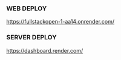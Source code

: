### WEB DEPLOY
https://fullstackopen-1-aa14.onrender.com/


### SERVER DEPLOY
https://dashboard.render.com/